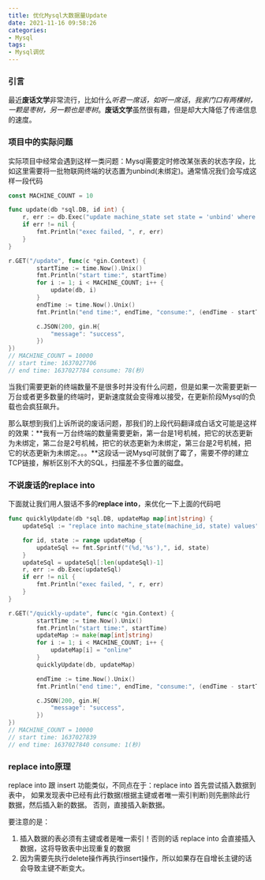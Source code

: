 ```yaml
---
title: 优化Mysql大数据量Update
date: 2021-11-16 09:58:26
categories:
- Mysql
tags:
- Mysql调优
---
```


### 引言

最近**废话文学**非常流行，比如什么*听君一席话，如听一席话*，*我家门口有两棵树，一颗是枣树，另一颗也是枣树*。**废话文学**虽然很有趣，但是却大大降低了传递信息的速度。

### 项目中的实际问题

实际项目中经常会遇到这样一类问题：Mysql需要定时修改某张表的状态字段，比如这里需要将一批物联网终端的状态置为unbind(未绑定)。通常情况我们会写成这样一段代码

```go
const MACHINE_COUNT = 10

func update(db *sql.DB, id int) {
	r, err := db.Exec("update machine_state set state = 'unbind' where machine_id = ?", id)
	if err != nil {
		fmt.Println("exec failed, ", r, err)
	}
}

r.GET("/update", func(c *gin.Context) {
		startTime := time.Now().Unix()
		fmt.Println("start time:", startTime)
		for i := 1; i < MACHINE_COUNT; i++ {
			update(db, i)
		}
		endTime := time.Now().Unix()
		fmt.Println("end time:", endTime, "consume:", (endTime - startTime))

		c.JSON(200, gin.H{
			"message": "success",
		})
})
// MACHINE_COUNT = 10000 
// start time: 1637027706
// end time: 1637027784 consume: 78(秒)
```

当我们需要更新的终端数量不是很多时并没有什么问题，但是如果一次需要更新一万台或者更多数量的终端时，更新速度就会变得难以接受，在更新阶段Mysql的负载也会疯狂飙升。

那么联想到我们上诉所说的废话问题，那我们的上段代码翻译成白话文可能是这样的效果：**我有一万台终端的数量需要更新，第一台是1号机械，把它的状态更新为未绑定，第二台是2号机械，把它的状态更新为未绑定，第三台是2号机械，把它的状态更新为未绑定。。。**这段话一说Mysql可就倒了霉了，需要不停的建立TCP链接，解析区别不大的SQL，扫描差不多位置的磁盘。

### 不说废话的replace into

下面就让我们用人狠话不多的**replace into**，来优化一下上面的代码吧

```go
func quicklyUpdate(db *sql.DB, updateMap map[int]string) {
	updateSql := "replace into machine_state(machine_id, state) values"

	for id, state := range updateMap {
		updateSql += fmt.Sprintf("(%d,'%s'),", id, state)
	}
	updateSql = updateSql[:len(updateSql)-1]
	r, err := db.Exec(updateSql)
	if err != nil {
		fmt.Println("exec failed, ", r, err)
	}
}

r.GET("/quickly-update", func(c *gin.Context) {
		startTime := time.Now().Unix()
		fmt.Println("start time:", startTime)
		updateMap := make(map[int]string)
		for i := 1; i < MACHINE_COUNT; i++ {
			updateMap[i] = "online"
		}
		quicklyUpdate(db, updateMap)

		endTime := time.Now().Unix()
		fmt.Println("end time:", endTime, "consume:", (endTime - startTime))

		c.JSON(200, gin.H{
			"message": "success",
		})
})
// MACHINE_COUNT = 10000
// start time: 1637027839
// end time: 1637027840 consume: 1(秒)
```

### replace into原理

replace into 跟 insert 功能类似，不同点在于：replace into 首先尝试插入数据到表中， 如果发现表中已经有此行数据(根据主键或者唯一索引判断)则先删除此行数据，然后插入新的数据。 否则，直接插入新数据。

要注意的是：

1. 插入数据的表必须有主键或者是唯一索引！否则的话 replace into 会直接插入数据，这将导致表中出现重复的数据
2. 因为需要先执行delete操作再执行insert操作，所以如果存在自增长主键的话会导致主键不断变大。
